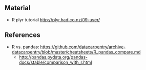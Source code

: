 
## Material

* R plyr tutorial http://plyr.had.co.nz/09-user/


## References

* R vs. pandas: https://github.com/datacarpentry/archive-datacarpentry/blob/master/cheatsheets/R_pandas_compare.md
    * http://pandas.pydata.org/pandas-docs/stable/comparison_with_r.html


